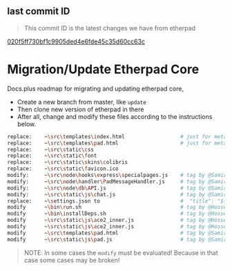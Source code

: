 ## last commit ID

> This commit ID is the latest changes we have from etherpad

[020f5ff730bf1c9905ded4e6fde45c35d60cc63c](https://github.com/ether/etherpad-lite/commit/020f5ff730bf1c9905ded4e6fde45c35d60cc63c)

# Migration/Update Etherpad Core

Docs.plus roadmap for migrating and updating etherpad core,

- Create a new branch from master, like `update`
- Then clone new version of etherpad in there
- After all, change and modify these files according to the instructions below.

``` bash
replace:    ~\src\templates\index.html                  # just for meta
replace:    ~\src\templates\pad.html                    # just for meta
replace:    ~\src\static\css
replace:    ~\src\static\font
replace:    ~\src\static\skins\colibris
replace:    ~\src\static\favicon.ico
modify:     ~\src\node\hooks\express\specialpages.js    # tag by @Samir
modify:     ~\src\node\handler\PadMessageHandler.js     # tag by @Samir
modify:     ~\src\node\db\API.js                        # tag by @Samir
modify:     ~\src\static\js\chat.js                     # tag by @Samir
replace:    ~\settings.json to                          #  "title": "${TITLE:docs.plus | Loading...}",
modify      ~\bin\run.sh                                # tag by @Hossein
modify      ~\bin\installDeps.sh                        # tag by @Hossein
modify      ~\src\static\js\ace2_inner.js               # tag by @Hossein customElements
modify      ~\src\static\js\ace2_inner.js               # tag by @Hossein customElements
modify      ~\src\templates\pad.html                    # tag by @Samir change loading block - going to top after body
modify      ~\src\static\js\pad.js                      # tag by @Samir - change error to reconnect and socket config
```

>NOTE: In some cases the `modify` must be evaluated! Because in that case some cases may be broken!

